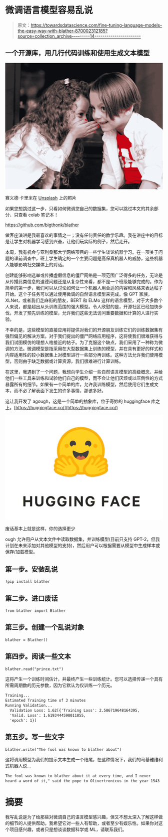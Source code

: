 # 微调语言模型容易乱说

> 原文：<https://towardsdatascience.com/fine-tuning-language-models-the-easy-way-with-blather-870002312185?source=collection_archive---------14----------------------->

## 一个开源库，用几行代码训练和使用生成文本模型

![](img/487907277ca07d7bdbd110371a93d9ba.png)

赛义德·卡里米在 [Unsplash](https://unsplash.com?utm_source=medium&utm_medium=referral) 上的照片

如果您想跳过这一步，只看如何微调您自己的数据集，您可以跳过本文的其余部分，只查看 colab 笔记本！

<https://github.com/bigthonk/blather>  

做客座演讲是我最喜欢的事情之一；没有任何责任的教学乐趣。我在讲座中的目标是让学生对机器学习感到兴奋，让他们玩实际的例子，然后走开。

本周，我有机会与亚利桑那大学网络项目的一些学生谈论机器学习。在一项关于问题的课前调查中，班上学生确定的一个主要问题是高保真机器人的威胁，这些机器人能够影响社交媒体上的对话。

创建能够影响选举或传播虚假信息的僵尸网络是一项范围广泛得多的任务，无论是从传播此类信息的道德问题还是从复杂性来看，都不是一个班级能够完成的。作为简单的第一步，我们可以从讨论如何让一个机器人用合适的内容和风格来表达帖子开始。这个子任务可以通过使用微调的自然语言模型来完成。像 GPT 家族，XLNet，或者我们芝麻街的朋友，BERT 和 ELMo 这样的语言模型，对于大多数个人来说，都是超出从头训练范围的强大模型。令人欣慰的是，开源社区已经加快步伐，开发了预先训练的模型，允许我们这些无法访问重要数据和计算的人进行实验。

不幸的是，这些模型的直接应用将提供对我们的开源朋友训练它们的训练数据集有强烈偏见的解决方案。对于我们提出的僵尸网络应用程序，这将使我们很难获得与我们试图模仿的理想人格接近的帖子。为了克服这个缺点，我们采用了一种称为微调的方法。微调模型是指采用在大型数据集上训练的模型，并在具有更好的样式和内容适用性的较小数据集上对模型进行一些部分再训练。这种方法允许我们使用模型，否则由于缺乏数据或计算资源，我们很难进行计算训练。

在这里，我遇到了一个问题，我想向学生介绍一些自然语言模型的高级概念，并给他们一些工具来训练和试验他们自己的模型，而不会让他们厌烦或以压倒性的方式暴露所有的细节。如果有一个简单的库，允许我训练模型，然后使用它们生成文本，而不必了解表面下发生的许多事情，那该多好。

这让我开发了 agough，这是一个简单的抽象库，位于奇妙的 huggingface 库之上。[https://huggingface.co/](https://huggingface.co/)

![](img/567d5c108668ee38ad6e9b832d067335.png)

废话基本上就是这样，你的选择更少

ough 允许用户从文本文件中读取数据集，并训练模型(目前只支持 GPT-2，但我计划在未来添加对其他模型的支持)，然后用户可以根据需要从模型中生成样本或保存/加载模型。

## 第一步。安装乱说

```
!pip install blather
```

## 第二步。进口废话

```
from blather import Blather
```

## 第三步。创建一个乱说对象

```
blather = Blather()
```

## 第四步。阅读一些文本

```
blather.read("prince.txt")
```

这将产生一个训练时间估计，并最终产生一些训练统计。您可以选择传递一个具有所需周期数的历元参数，因为它默认为仅训练一个历元。

```
Training...
Estimated Training time of 3 minutes 
Running Validation...
  Validation Loss: 1.62[{'Training Loss': 2.586719648164395,
  'Valid. Loss': 1.6193444598011855,
  'epoch': 1}]
```

## 第五步。写一些文字

```
blather.write("The fool was known to blather about")
```

这将调用模型为我们的提示文本生成一个结尾，在这种情况下，我们的马基雅维利式机器人说…

```
The fool was known to blather about it at every time, and I never heard a word of it," said the pope to Olivertronicus in the year 1543
```

# 摘要

我写乱说是为了给那些对微调自己的语言模型感兴趣，但又不想太深入了解这样做的细节的人提供帮助。我希望它对一些人有帮助，或者至少有娱乐性。如果你对这个项目感兴趣，或者只是想谈谈数据科学或 ML，请联系我们。
